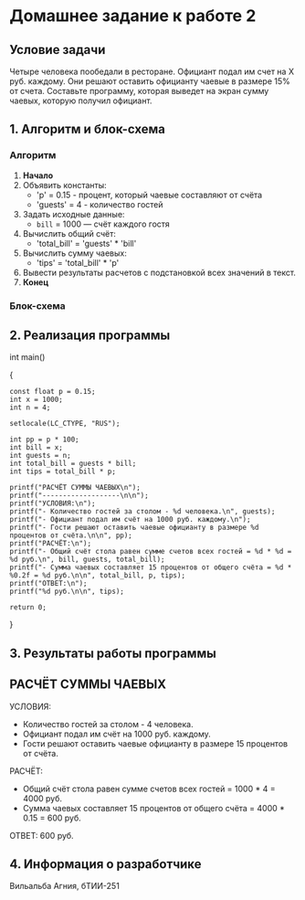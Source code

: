 # Домашнее задание к работе 2

## Условие задачи
Четыре человека пообедали в ресторане. Официант подал им счет на Х руб. каждому.
Они решают оставить официанту чаевые в размере 15% от счета. Составьте программу,
которая выведет на экран сумму чаевых, которую получил официант.

## 1. Алгоритм и блок-схема

### Алгоритм
1. **Начало**
2. Объявить константы:
   - 'p' = 0.15 - процент, который чаевые составляют от счёта
   - 'guests' = 4 - количество гостей
3. Задать исходные данные:
   - `bill` = 1000 — счёт каждого гостя
4. Вычислить общий счёт:
   - 'total_bill' = 'guests' * 'bill'
5. Вычислить сумму чаевых:
   - 'tips' = 'total_bill' * 'p'
6. Вывести результаты расчетов с подстановкой всех значений в текст.
7. **Конец**

### Блок-схема

## 2. Реализация программы

int main()

{

	const float p = 0.15;
	int x = 1000;
	int n = 4;

	setlocale(LC_CTYPE, "RUS");

	int pp = p * 100;
	int bill = x;
	int guests = n;
	int total_bill = guests * bill;
	int tips = total_bill * p;

	printf("РАСЧЁТ СУММЫ ЧАЕВЫХ\n");
	printf("-------------------\n\n");
	printf("УСЛОВИЯ:\n");
	printf("- Количество гостей за столом - %d человека.\n", guests);
	printf("- Официант подал им счёт на 1000 руб. каждому.\n");
	printf("- Гости решают оставить чаевые официанту в размере %d процентов от счёта.\n\n", pp);
	printf("РАСЧЁТ:\n");
	printf("- Общий счёт стола равен сумме счетов всех гостей = %d * %d = %d руб.\n", bill, guests, total_bill);
	printf("- Сумма чаевых составляет 15 процентов от общего счёта = %d * %0.2f = %d руб.\n\n", total_bill, p, tips);
	printf("ОТВЕТ:\n");
	printf("%d руб.\n\n", tips);

	return 0;

}


## 3. Результаты работы программы

РАСЧЁТ СУММЫ ЧАЕВЫХ
-------------------

УСЛОВИЯ:
- Количество гостей за столом - 4 человека.
- Официант подал им счёт на 1000 руб. каждому.
- Гости решают оставить чаевые официанту в размере 15 процентов от счёта.

РАСЧЁТ:
- Общий счёт стола равен сумме счетов всех гостей = 1000 * 4 = 4000 руб.
- Сумма чаевых составляет 15 процентов от общего счёта = 4000 * 0.15 = 600 руб.

ОТВЕТ:
600 руб.

## 4. Информация о разработчике

Вильальба Агния, бТИИ-251
